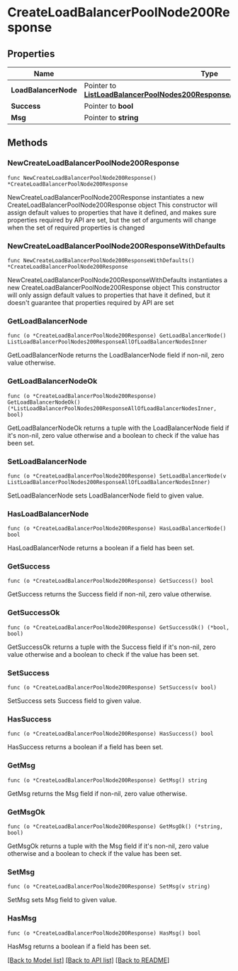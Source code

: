 # CreateLoadBalancerPoolNode200Response

## Properties

Name | Type | Description | Notes
------------ | ------------- | ------------- | -------------
**LoadBalancerNode** | Pointer to [**ListLoadBalancerPoolNodes200ResponseAllOfLoadBalancerNodesInner**](ListLoadBalancerPoolNodes200ResponseAllOfLoadBalancerNodesInner.md) |  | [optional] 
**Success** | Pointer to **bool** |  | [optional] 
**Msg** | Pointer to **string** |  | [optional] 

## Methods

### NewCreateLoadBalancerPoolNode200Response

`func NewCreateLoadBalancerPoolNode200Response() *CreateLoadBalancerPoolNode200Response`

NewCreateLoadBalancerPoolNode200Response instantiates a new CreateLoadBalancerPoolNode200Response object
This constructor will assign default values to properties that have it defined,
and makes sure properties required by API are set, but the set of arguments
will change when the set of required properties is changed

### NewCreateLoadBalancerPoolNode200ResponseWithDefaults

`func NewCreateLoadBalancerPoolNode200ResponseWithDefaults() *CreateLoadBalancerPoolNode200Response`

NewCreateLoadBalancerPoolNode200ResponseWithDefaults instantiates a new CreateLoadBalancerPoolNode200Response object
This constructor will only assign default values to properties that have it defined,
but it doesn't guarantee that properties required by API are set

### GetLoadBalancerNode

`func (o *CreateLoadBalancerPoolNode200Response) GetLoadBalancerNode() ListLoadBalancerPoolNodes200ResponseAllOfLoadBalancerNodesInner`

GetLoadBalancerNode returns the LoadBalancerNode field if non-nil, zero value otherwise.

### GetLoadBalancerNodeOk

`func (o *CreateLoadBalancerPoolNode200Response) GetLoadBalancerNodeOk() (*ListLoadBalancerPoolNodes200ResponseAllOfLoadBalancerNodesInner, bool)`

GetLoadBalancerNodeOk returns a tuple with the LoadBalancerNode field if it's non-nil, zero value otherwise
and a boolean to check if the value has been set.

### SetLoadBalancerNode

`func (o *CreateLoadBalancerPoolNode200Response) SetLoadBalancerNode(v ListLoadBalancerPoolNodes200ResponseAllOfLoadBalancerNodesInner)`

SetLoadBalancerNode sets LoadBalancerNode field to given value.

### HasLoadBalancerNode

`func (o *CreateLoadBalancerPoolNode200Response) HasLoadBalancerNode() bool`

HasLoadBalancerNode returns a boolean if a field has been set.

### GetSuccess

`func (o *CreateLoadBalancerPoolNode200Response) GetSuccess() bool`

GetSuccess returns the Success field if non-nil, zero value otherwise.

### GetSuccessOk

`func (o *CreateLoadBalancerPoolNode200Response) GetSuccessOk() (*bool, bool)`

GetSuccessOk returns a tuple with the Success field if it's non-nil, zero value otherwise
and a boolean to check if the value has been set.

### SetSuccess

`func (o *CreateLoadBalancerPoolNode200Response) SetSuccess(v bool)`

SetSuccess sets Success field to given value.

### HasSuccess

`func (o *CreateLoadBalancerPoolNode200Response) HasSuccess() bool`

HasSuccess returns a boolean if a field has been set.

### GetMsg

`func (o *CreateLoadBalancerPoolNode200Response) GetMsg() string`

GetMsg returns the Msg field if non-nil, zero value otherwise.

### GetMsgOk

`func (o *CreateLoadBalancerPoolNode200Response) GetMsgOk() (*string, bool)`

GetMsgOk returns a tuple with the Msg field if it's non-nil, zero value otherwise
and a boolean to check if the value has been set.

### SetMsg

`func (o *CreateLoadBalancerPoolNode200Response) SetMsg(v string)`

SetMsg sets Msg field to given value.

### HasMsg

`func (o *CreateLoadBalancerPoolNode200Response) HasMsg() bool`

HasMsg returns a boolean if a field has been set.


[[Back to Model list]](../README.md#documentation-for-models) [[Back to API list]](../README.md#documentation-for-api-endpoints) [[Back to README]](../README.md)


